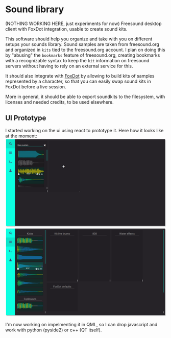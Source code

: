 # Sound library
(NOTHING WORKING HERE, just experiments for now)
Freesound desktop client with FoxDot integration, usable to create sound kits.

This software should help you organize and take with you on different setups your sounds library.
Sound samples are taken from freesound.org and organized in `kits` tied to the freesound.org account.
I plan on doing this by "abusing" the `bookmarks` feature of freesound.org, creating bookmarks with
a recognizable syntax to keep the `kit` information on freesound servers without having to rely on an
external service for this.

It should also integrate with [FoxDot](https://github.com/Qirky/FoxDot) by allowing to build kits
of samples represented by a character, so that you can easily swap sound kits in FoxDot before a live session.

More in general, it should be able to export soundkits to the filesystem, with licenses and needed credits, to be used
elsewhere.

## UI Prototype
I started working on the ui using react to prototype it.
Here how it looks like at the moment:
![Screenshot 1](images/screen1.png)
![Screenshot 2](images/screen2.png)

I'm now working on impelmenting it in QML, so I can drop javascript and work with python (pyside2) or c++ (QT itself).
